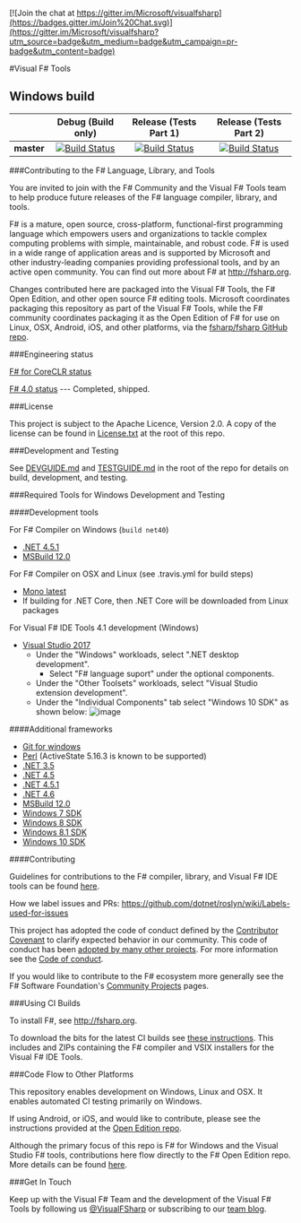 
[![Join the chat at https://gitter.im/Microsoft/visualfsharp](https://badges.gitter.im/Join%20Chat.svg)](https://gitter.im/Microsoft/visualfsharp?utm_source=badge&utm_medium=badge&utm_campaign=pr-badge&utm_content=badge)

#Visual F# Tools

## Windows build

|            |Debug (Build only)|Release (Tests Part 1)|Release (Tests Part 2)|
|:----------:|:----------------:|:------------------:|:-----------------------:|
|**master**  |[![Build Status](https://ci2.dot.net/buildStatus/icon?job=Microsoft_visualfsharp/master/debug_windows_nt)](https://ci2.dot.net/job/Microsoft_visualfsharp/job/master/job/debug_windows_nt/)|[![Build Status](https://ci2.dot.net/buildStatus/icon?job=Microsoft_visualfsharp/master/release_ci_part1_windows_nt)](https://ci2.dot.net/job/Microsoft_visualfsharp/job/master/job/release_ci_part1_windows_nt/)|[![Build Status](https://ci2.dot.net/buildStatus/icon?job=Microsoft_visualfsharp/master/release_ci_part2_windows_nt)](https://ci2.dot.net/job/Microsoft_visualfsharp/job/master/job/release_ci_part2_windows_nt/)|

###Contributing to the F# Language, Library, and Tools

You are invited to join with the F# Community and the Visual F# Tools team to help produce future releases of the F# language compiler, library, and tools.

F# is a mature, open source, cross-platform, functional-first programming language which empowers users and organizations to tackle complex computing problems with simple, maintainable, and robust code. F# is used in a wide range of application areas and is supported by Microsoft and other industry-leading companies providing professional tools, and by an active open community. You can find out more about F# at http://fsharp.org.

Changes contributed here are packaged into the Visual F# Tools, the F# Open Edition, and other open source F# editing tools. Microsoft coordinates packaging this repository as part of the Visual F# Tools, while the F# community coordinates packaging it as the Open Edition of F# for use on Linux, OSX, Android, iOS, and other platforms, via the [fsharp/fsharp GitHub repo](https://github.com/fsharp/fsharp/).

###Engineering status

[F# for CoreCLR status](https://github.com/Microsoft/visualfsharp/wiki/F%23-for-CoreCLR---Status)

[F# 4.0 status](https://github.com/Microsoft/visualfsharp/wiki/F%23-4.0-Status)   --- Completed, shipped.

###License

This project is subject to the Apache Licence, Version 2.0. A copy of the license can be found in [License.txt](License.txt) at the root of this repo.

###Development and Testing

See [DEVGUIDE.md](DEVGUIDE.md) and [TESTGUIDE.md](TESTGUIDE.md) in the root of the repo for details on build, development, and testing.
 
###Required Tools for Windows Development and Testing

####Development tools

For F# Compiler on Windows (``build net40``)

- [.NET 4.5.1](http://www.microsoft.com/en-us/download/details.aspx?id=40779)
- [MSBuild 12.0](http://www.microsoft.com/en-us/download/details.aspx?id=40760)

For F# Compiler on OSX and Linux (see .travis.yml for build steps)

- [Mono latest](http://www.mono-project.com/download/#download-lin)
- If building for .NET Core, then .NET Core will be downloaded from Linux packages


For Visual F# IDE Tools 4.1 development (Windows)

- [Visual Studio 2017](https://www.visualstudio.com/downloads/)
  - Under the "Windows" workloads, select ".NET desktop development".
    - Select "F# language suport" under the optional components.
  - Under the "Other Toolsets" workloads, select "Visual Studio extension development".
  - Under the "Individual Components" tab select "Windows 10 SDK" as shown below:
  ![image](https://cloud.githubusercontent.com/assets/1249087/23730261/5c78c850-041b-11e7-9d9d-62766351fd0f.png)


####Additional frameworks

- [Git for windows](http://msysgit.github.io/)
- [Perl](http://www.perl.org/get.html#win32) (ActiveState 5.16.3 is known to be supported)
- [.NET 3.5](http://www.microsoft.com/en-us/download/details.aspx?id=21)
- [.NET 4.5](http://www.microsoft.com/en-us/download/details.aspx?id=30653)
- [.NET 4.5.1](http://www.microsoft.com/en-us/download/details.aspx?id=40779)
- [.NET 4.6](http://www.microsoft.com/en-us/download/details.aspx?id=48137)
- [MSBuild 12.0](http://www.microsoft.com/en-us/download/details.aspx?id=40760)
- [Windows 7 SDK](http://www.microsoft.com/en-us/download/details.aspx?id=8279)
- [Windows 8 SDK](http://msdn.microsoft.com/en-us/windows/desktop/hh852363.aspx)
- [Windows 8.1 SDK](http://msdn.microsoft.com/en-us/library/windows/desktop/bg162891.aspx)
- [Windows 10 SDK](https://developer.microsoft.com/en-US/windows/downloads/windows-10-sdk)

####Contributing

Guidelines for contributions to the F# compiler, library, and Visual F# IDE tools can be found [here](CONTRIBUTING.md).

How we label issues and PRs:  https://github.com/dotnet/roslyn/wiki/Labels-used-for-issues  

This project has adopted the code of conduct defined by the [Contributor Covenant](http://contributor-covenant.org/) to clarify expected behavior in our community. This code of conduct has been [adopted by many other projects](http://contributor-covenant.org/adopters/). For more information see the [Code of conduct](https://github.com/Microsoft/visualfsharp/wiki/Code-of-Conduct).

If you would like to contribute to the F# ecosystem more generally see the F# Software Foundation's [Community Projects](http://fsharp.org/community/projects/) pages.

###Using CI Builds

To install F#, see http://fsharp.org.

To download the bits for the latest CI builds see [these instructions](https://github.com/Microsoft/visualfsharp/wiki/Using-CI-Builds). This includes and ZIPs containing the F# compiler and VSIX installers for the Visual F# IDE Tools.

###Code Flow to Other Platforms

This repository enables development on Windows, Linux and OSX.  It enables automated CI testing primarily on Windows.

If using Android, or iOS, and would like to contribute, please see the instructions provided at the [Open Edition repo](https://github.com/fsharp/fsharp/#the-open-edition-of-the-f-compiler-core-library--tools).

Although the primary focus of this repo is F# for Windows and the Visual Studio F# tools, contributions here flow directly to the F# Open Edition repo.  More details can be found [here](https://github.com/Microsoft/visualfsharp/wiki/Code-Flow-to-Open-Edition).

###Get In Touch

Keep up with the Visual F# Team and the development of the Visual F# Tools by following us [@VisualFSharp](https://twitter.com/VisualFSharp) or subscribing to our [team blog](http://blogs.msdn.com/b/fsharpteam/).

